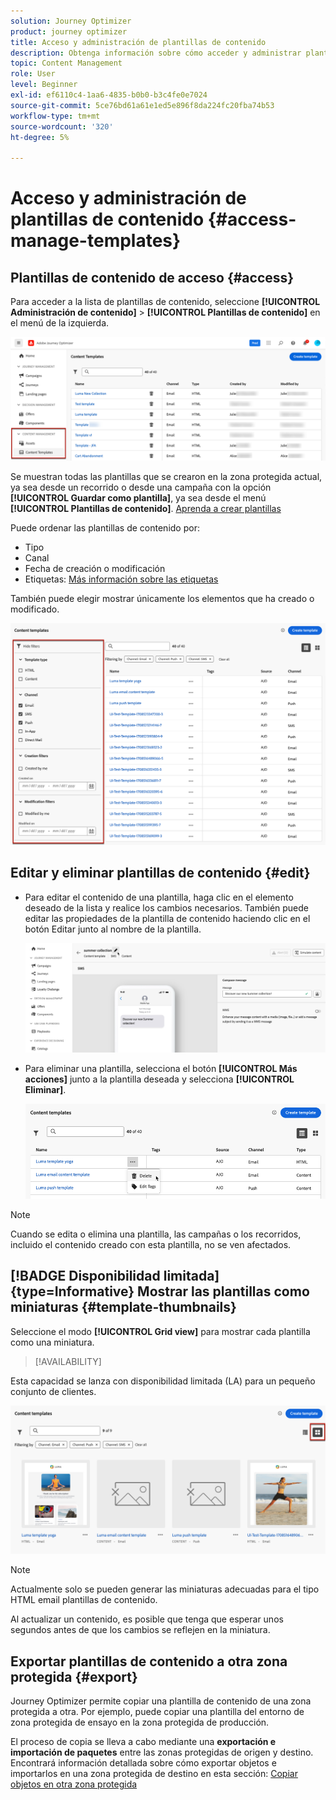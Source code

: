 ```yaml
---
solution: Journey Optimizer
product: journey optimizer
title: Acceso y administración de plantillas de contenido
description: Obtenga información sobre cómo acceder y administrar plantillas de contenido
topic: Content Management
role: User
level: Beginner
exl-id: ef6110c4-1aa6-4835-b0b0-b3c4fe0e7024
source-git-commit: 5ce76bd61a61e1ed5e896f8da224fc20fba74b53
workflow-type: tm+mt
source-wordcount: '320'
ht-degree: 5%

---
```


# Acceso y administración de plantillas de contenido {#access-manage-templates}

## Plantillas de contenido de acceso {#access}

Para acceder a la lista de plantillas de contenido, seleccione **[!UICONTROL Administración de contenido]** > **[!UICONTROL Plantillas de contenido]** en el menú de la izquierda.

![](assets/content-template-list.png)

Se muestran todas las plantillas que se crearon en la zona protegida actual, ya sea desde un recorrido o desde una campaña con la opción **[!UICONTROL Guardar como plantilla]**, ya sea desde el menú **[!UICONTROL Plantillas de contenido]**. [Aprenda a crear plantillas](#create-content-templates)

Puede ordenar las plantillas de contenido por:
* Tipo
* Canal
* Fecha de creación o modificación
* Etiquetas: [Más información sobre las etiquetas](../start/search-filter-categorize.md#tags)

También puede elegir mostrar únicamente los elementos que ha creado o modificado.

![](assets/content-template-list-filters.png)

## Editar y eliminar plantillas de contenido {#edit}

* Para editar el contenido de una plantilla, haga clic en el elemento deseado de la lista y realice los cambios necesarios. También puede editar las propiedades de la plantilla de contenido haciendo clic en el botón Editar junto al nombre de la plantilla.

  ![](assets/content-template-edit.png)

* Para eliminar una plantilla, selecciona el botón **[!UICONTROL Más acciones]** junto a la plantilla deseada y selecciona **[!UICONTROL Eliminar]**.

  ![](assets/content-template-list-delete.png)

>[!NOTE]
>
>Cuando se edita o elimina una plantilla, las campañas o los recorridos, incluido el contenido creado con esta plantilla, no se ven afectados.

## [!BADGE Disponibilidad limitada]{type=Informative} Mostrar las plantillas como miniaturas {#template-thumbnails}

Seleccione el modo **[!UICONTROL Grid view]** para mostrar cada plantilla como una miniatura.

>[!AVAILABILITY]
>
Esta capacidad se lanza con disponibilidad limitada (LA) para un pequeño conjunto de clientes.

![](assets/content-template-grid-view.png)

>[!NOTE]
>
Actualmente solo se pueden generar las miniaturas adecuadas para el tipo HTML email plantillas de contenido.

Al actualizar un contenido, es posible que tenga que esperar unos segundos antes de que los cambios se reflejen en la miniatura.

## Exportar plantillas de contenido a otra zona protegida {#export}

Journey Optimizer permite copiar una plantilla de contenido de una zona protegida a otra. Por ejemplo, puede copiar una plantilla del entorno de zona protegida de ensayo en la zona protegida de producción.

El proceso de copia se lleva a cabo mediante una **exportación e importación de paquetes** entre las zonas protegidas de origen y destino. Encontrará información detallada sobre cómo exportar objetos e importarlos en una zona protegida de destino en esta sección: [Copiar objetos en otra zona protegida](../configuration/copy-objects-to-sandbox.md)
